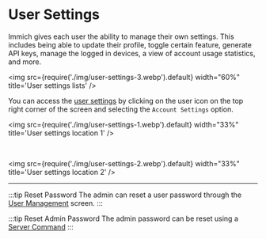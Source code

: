 # User Settings

Immich gives each user the ability to manage their own settings. This includes being able to update their profile, toggle certain feature, generate API keys, manage the logged in devices, a view of account usage statistics, and more.

<img src={require('./img/user-settings-3.webp').default} width="60%" title='User settings lists' />

You can access the [user settings](https://my.immich.app/user-settings) by clicking on the user icon on the top right corner of the screen and selecting the `Account Settings` option.

<img src={require('./img/user-settings-1.webp').default} width="33%" title='User settings location 1' />

<br/>

<img src={require('./img/user-settings-2.webp').default} width="33%" title='User settings location 2' />

---

:::tip Reset Password
The admin can reset a user password through the [User Management](../administration/user-management.mdx) screen.
:::

:::tip Reset Admin Password
The admin password can be reset using a [Server Command](../administration/server-commands.md)
:::
